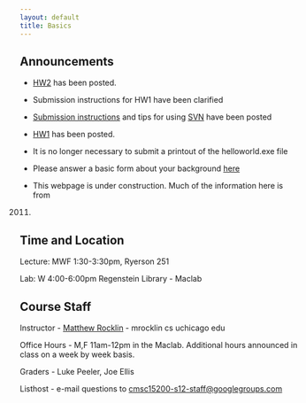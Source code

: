 ```yaml
---
layout: default
title: Basics
---
```


Announcements
-------------

* [HW2](assignments/hw2/index.html) has been posted. 

* Submission instructions for HW1 have been clarified

* [Submission instructions](tips/submission.html) and tips for using [SVN](tips/svn.html) have been posted

* [HW1](assignments/hw1/index.html) has been posted. 

* It is no longer necessary to submit a printout of the helloworld.exe file

* Please answer a basic form about your background [here](tips/entry-form.html)

* This webpage is under construction. Much of the information here is from
2011.

Time and Location
-----------------

Lecture: MWF 1:30-3:30pm, Ryerson 251

Lab: W 4:00-6:00pm  Regenstein Library - Maclab

Course Staff
------------

Instructor - [Matthew Rocklin](http://matthewrocklin.com) - mrocklin cs uchicago edu

Office Hours - M,F 11am-12pm in the Maclab. Additional hours announced in class on a week by week basis. 

Graders - Luke Peeler, Joe Ellis 

Listhost - e-mail questions to cmsc15200-s12-staff@googlegroups.com
